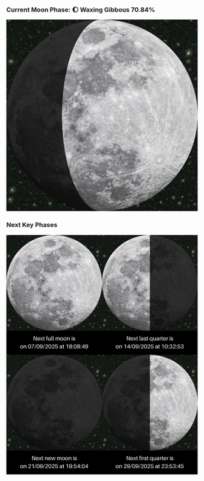 ### Current Moon Phase: 🌔 Waxing Gibbous 70.84%
![Moon Phase](moonphase.png)
### Next Key Phases
![Gallery](gallery.png)